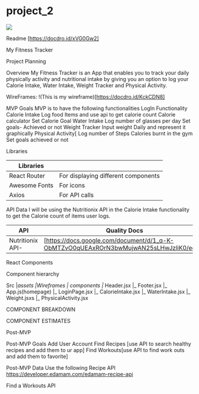 # project_2

![](https://media.giphy.com/media/10Xbg7GzmB5fna/giphy.gif)

Readme  [https://docdro.id/xVG0Gw2]

My Fitness Tracker

Project Planning

Overview
My Fitness Tracker is an App that enables you to track your daily physically activity and nutritional intake by giving you an option to log your Calorie Intake, Water Intake, Weight Tracker and Physical Activity.

WireFrames:
!(This is my wireframe)[https://docdro.id/KckCDN8]

MVP
Goals
MVP is to have the following functionalities 
LogIn Functionality 
Calorie Intake
Log food Items and use api to get calorie count
Calorie calculator
Set Calorie Goal
Water Intake
Log number of glasses per day 
Set goals- Achieved or not
Weight Tracker
Input weight Daily and represent it graphically
Physical Activity[
Log number of Steps 
Calories burnt in the gym 
Set goals achieved or not

Libraries

| **Libraries** | |
| ---                 | ---       |
| React Router        |   For displaying different components   |   
| Awesome Fonts       |   For icons   |   
| Axios               |  For API calls | 


API Data
I will be using the Nutritionix API in the Calorie Intake functionality to get the Calorie count of items user logs. 

| **API** | **Quality Docs** | **Website** | **Sample Query** |
| ---     | ---       | ---       | ---       | 
| Nutritionix API-        |   [https://docs.google.com/document/d/1_q-K-ObMTZvO0qUEAxROrN3bwMujwAN25sLHwJzliK0/edit#]  | [https://developer.nutritionix.com/]  | [https://trackapi.nutritionix.com/docs/#/default/post_v2_natural_nutrients]    |



React Components

Component hierarchy

Src 
|_assets
	|_Wireframes
|_ components
	|_ Header.jsx
	|_ Footer.jsx
	|_ App.js(homepage)
	|_ LoginPage.jsx
	|_ CalorieIntake.jsx
	|_ WaterIntake.jsx
	|_ Weight.jsxs
	|_ PhysicalActivity.jsx

COMPONENT BREAKDOWN





COMPONENT ESTIMATES


Post-MVP


Post-MVP Goals
Add User Account
Find Recipes [use API to search healthy recipes and add them to ur app]
Find Workouts[use API to find work outs and add them to favorite]

Post-MVP Data
Use the following Recipe API
https://developer.edamam.com/edamam-recipe-api

Find a Workouts API


